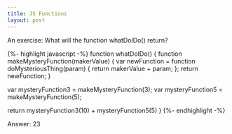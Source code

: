 ```yaml
---
title: JS Functions
layout: post
---
```


An exercise: What will the function whatDoIDo() return?

{%- highlight javascript -%}
function whatDoIDo() {
  function makeMysteryFunction(makerValue) {
    var newFunction = function doMysteriousThing(param) {
      return makerValue + param;
    };
    return newFunction;
  }

  var mysteryFunction3 = makeMysteryFunction(3);
  var mysteryFunction5 = makeMysteryFunction(5);

  return mysteryFunction3(10) + mysteryFunction5(5)
}
{%- endhighlight -%}

Answer: 23
